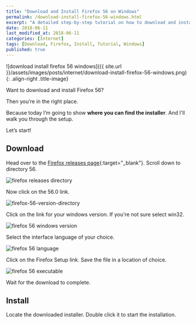 ```yaml
---
title: "Download and Install Firefox 56 on Windows"
permalink: /download-install-firefox-56-windows.html
excerpt: "A detailed step-by-step tutorial on how to download and install Firefox 56 on Windows."
date: 2018-06-11
last_modified_at: 2018-06-11
categories: [Internet]
tags: [Download, Firefox, Install, Tutorial, Windows]
published: true
---
```


![download install firefox 56 windows]({{ site.url }}/assets/images/posts/internet/download-install-firefox-56-windows.png){: .align-right .title-image}

Want to download and install Firefox 56?

Then you’re in the right place.

Because today I’m going to show **where you can find the installer**. And I'll walk you through the setup.

Let’s start!

## Download

Head over to the [Firefox releases page](https://ftp.mozilla.org/pub/firefox/releases/){:target="_blank"}. Scroll down to directory 56.

<img src="{{ site.url }}/assets/images/posts/internet/firefox-releases-directory.png" alt="firefox releases directory">

Now click on the 56.0 link.

<img src="{{ site.url }}/assets/images/posts/internet/firefox-56-version-directory.png" alt="firefox-56-version-directory">

Click on the link for your windows version. If you're not sure select win32.

<img src="{{ site.url }}/assets/images/posts/internet/firefox-56-windows-version.png" alt="firefox 56 windows version">

Select the interface language of your choice.

<img src="{{ site.url }}/assets/images/posts/internet/firefox 56 language.png" alt="firefox 56 language">

Click on the Firefox Setup link. Save the file in a location of choice.

<img src="{{ site.url }}/assets/images/posts/internet/firefox-56-executable.png" alt="firefox 56 executable">

Wait for the download to complete.

## Install

Locate the downloaded installer. Double click it to start the installation.
